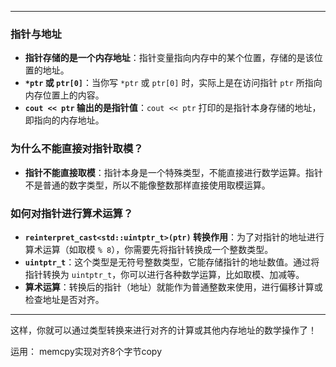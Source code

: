 
---

### 指针与地址

* **指针存储的是一个内存地址**：指针变量指向内存中的某个位置，存储的是该位置的地址。
* **`*ptr` 或 `ptr[0]`**：当你写 `*ptr` 或 `ptr[0]` 时，实际上是在访问指针 `ptr` 所指向内存位置上的内容。
* **`cout << ptr` 输出的是指针值**：`cout << ptr` 打印的是指针本身存储的地址，即指向的内存地址。

### 为什么不能直接对指针取模？

* **指针不能直接取模**：指针本身是一个特殊类型，不能直接进行数学运算。指针不是普通的数字类型，所以不能像整数那样直接使用取模运算。

### 如何对指针进行算术运算？

* **`reinterpret_cast<std::uintptr_t>(ptr)` 转换作用**：为了对指针的地址进行算术运算（如取模 `% 8`），你需要先将指针转换成一个整数类型。
* **`uintptr_t`**：这个类型是无符号整数类型，它能存储指针的地址数值。通过将指针转换为 `uintptr_t`，你可以进行各种数学运算，比如取模、加减等。
* **算术运算**：转换后的指针（地址）就能作为普通整数来使用，进行偏移计算或检查地址是否对齐。

---

这样，你就可以通过类型转换来进行对齐的计算或其他内存地址的数学操作了！

运用：
memcpy实现对齐8个字节copy
